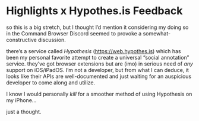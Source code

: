 # Highlights x Hypothes.is Feedback

so this is a big stretch, but I thought I’d mention it considering my doing so in the Command Browser Discord seemed to provoke a somewhat-constructive discussion.

there’s a service called *Hypothesis* (https://web.hypothes.is) which has been my personal favorite attempt to create a universal “social annotation” service. they’ve got browser extensions but are (imo) in serious need of *any* support on iOS/iPadOS. I’m not a developer, but from what I can deduce, it looks like their APIs are well-documented and just waiting for an auspicious developer to come along and utilize.

I know I would personally *kill* for a smoother method of using Hypothesis on my iPhone…

just a thought.